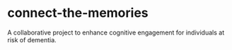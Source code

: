 # connect-the-memories
A collaborative project to enhance cognitive engagement for individuals at risk of dementia.
